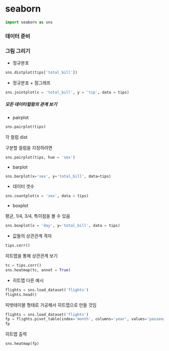 # seaborn

```py
import seaborn as sns
```

### 데이터 준비

### 그림 그리기

* 정규분포

```py
sns.distplot(tips['total_bill'])
```

* 정규분포 + 점그래프

```py
sns.jointplot(x = 'total_bill', y = 'tip', data = tips)
```

##### 모든 데이터컬럼의 관계 보기

* pairplot

```py
sns.pairplot(tips)
```

각 컬럼 dist

구분할 컬럼을 지정하려면

```py
sns.pairplot(tips, hue = 'sex')
```

* barplot

```py
sns.barplot(x='sex', y='total_bill', data=tips)
```

* 데이터 갯수

```py
sns.countplot(x = 'sex', data = tips)
```

* boxplot

평균, 1/4, 3/4, 특이점을 볼 수 있음

```py
sns.boxplot(x = 'day', y='total_bill', data = tips)
```

* 값들의 상관관계 격자

```py
tips.corr()
```

히트맵을 통해 상관관계 보기

```py
tc = tips.corr()
sns.heatmap(tc, annot = True)
```

* 히트맵 다른 예시

```py
flights = sns.load_dataset('flights')
flights.head()
```

피벗테이블 형태로 가공해서 히트맵으로 만들 것임

```py
flights = sns.load_dataset('flights')
fp = flights.pivot_table(index='month', columns='year', values='passengers')
fp
```

히트맵 출력

```py
sns.heatmap(fp)
```